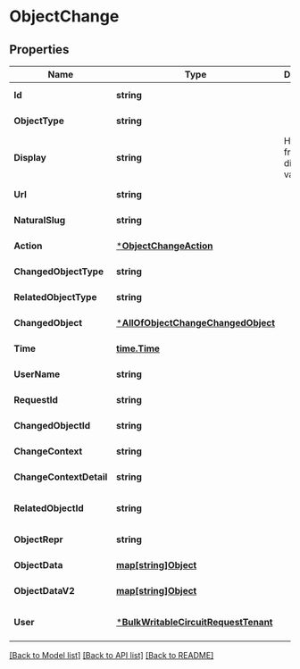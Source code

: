 # ObjectChange

## Properties
Name | Type | Description | Notes
------------ | ------------- | ------------- | -------------
**Id** | **string** |  | [default to null]
**ObjectType** | **string** |  | [default to null]
**Display** | **string** | Human friendly display value | [default to null]
**Url** | **string** |  | [default to null]
**NaturalSlug** | **string** |  | [default to null]
**Action** | [***ObjectChangeAction**](ObjectChange_action.md) |  | [default to null]
**ChangedObjectType** | **string** |  | [default to null]
**RelatedObjectType** | **string** |  | [default to null]
**ChangedObject** | [***AllOfObjectChangeChangedObject**](AllOfObjectChangeChangedObject.md) |  | [default to null]
**Time** | [**time.Time**](time.Time.md) |  | [default to null]
**UserName** | **string** |  | [default to null]
**RequestId** | **string** |  | [default to null]
**ChangedObjectId** | **string** |  | [default to null]
**ChangeContext** | **string** |  | [default to null]
**ChangeContextDetail** | **string** |  | [default to null]
**RelatedObjectId** | **string** |  | [optional] [default to null]
**ObjectRepr** | **string** |  | [default to null]
**ObjectData** | [**map[string]Object**](.md) |  | [default to null]
**ObjectDataV2** | [**map[string]Object**](.md) |  | [default to null]
**User** | [***BulkWritableCircuitRequestTenant**](BulkWritableCircuitRequest_tenant.md) |  | [optional] [default to null]

[[Back to Model list]](../README.md#documentation-for-models) [[Back to API list]](../README.md#documentation-for-api-endpoints) [[Back to README]](../README.md)

